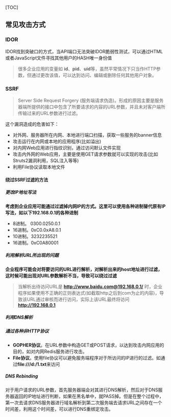 [TOC]

## 常见攻击方式


### IDOR

IDOR找到突破口的方式，当API端口无法突破IDOR脆弱性测试，可以通过HTML或者JavaScript文件寻找其他用户的HASH唯一身份值

> 很多企业应用的变量如 **id**、**pid**、**uid**等，虽然平常情况下只当作HTTP参数，但通过更改该值，可以达到访问、编辑或删除任何其他用户对象。

### SSRF

> Server Side Request Forgery (服务端请求伪造)。形成的原因主要是服务器端所提供的接口中包含了所要请求的内容的URL参数，并且未对客户端所传输过来的URL参数进行过滤。

这个漏洞造成的危害如下：

+ 对外网、服务器所在内网、本地进行端口扫描，获取一些服务的banner信息
+ 攻击运行在内网或本地的应用程序(比如溢出)
+ 对内网Web应用进行指纹识别，通过访问默认文件实现
+ 攻击内外网的Web应用，主要是使用GET请求参数就可以实现的攻击(比如Struts2漏洞利用，SQL注入等等)
+ 利用File协议读取本地文件

#### 绕过SSRF过滤的方法

##### 更改IP地址写法

**考虑到企业应用可能通过过滤掉内网IP的方式。这里可以使用各种进制替代原有IP写法，如以下192.168.0.1的各种进制**

+ 8进制。 0300.0250.0.1
+ 16进制。0xC0.0xA8.0.1
+ 10进制。3232235521
+ 16进制。0xC0A80001

##### 利用解析URL所出现的问题

**企业程序可能会对将要访问的URL进行解析，对解析出来的host地址进行过滤，这时候可能出现对URL参数解析不当，导致可以绕过过滤**

> 当解析出待访问URL是 **http://www.baidu.com@192.168.0.1/** 时，企业程序如果使用不正确的正则表达式(如截取http之后到com为止的内容)，导致该URL通过审核而进行访问，实际上该URL最终将访问 **http://192.168.0.1**


##### 利用DNS解析

##### 通过各种非HTTP协议


+ **GOPHER协议**。在URL参数中构造GET或POST请求，以达到攻击内网应用的目的，如对内网Redis服务进行攻击。
+ **File协议**。使用file协议可以避免服务端程序对于所访问的IP进行的过滤。如通过**file:///d:/1.txt**来访问

##### DNS Rebinding

对于用户请求的URL参数，首先服务器端会对其进行DNS解析，然后对于DNS服务器返回的IP地址进行判断，如果在黑名单中，就PASS掉。但是在整个过程中，第一次去请求DNS服务器进行域名解析到第二次服务端去请求URL之间存在一个时间差，利用这个时间差，可以进行DNS重绑定攻击。

